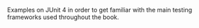 Examples on JUnit 4 in order to get familiar with the main testing frameworks used throughout the book.